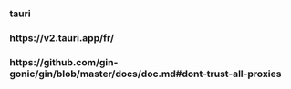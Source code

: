  
  <h3>tauri</h3> 
  <h3>https://v2.tauri.app/fr/ <h3>
 <h3>https://github.com/gin-gonic/gin/blob/master/docs/doc.md#dont-trust-all-proxies<h3>

 
 
